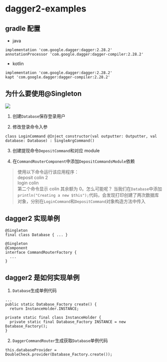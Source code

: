 # dagger2-examples

## gradle 配置

- java

```
implementation 'com.google.dagger:dagger:2.28.2'
annotationProcessor 'com.google.dagger:dagger-compiler:2.28.2'
```

- kotlin

```
implementation 'com.google.dagger:dagger:2.28.2'
kapt 'com.google.dagger:dagger-compiler:2.28.2'
```

## 为什么要使用@Singleton

<img src="http://yuml.me/diagram/scruffy/class/[CommandRouter]uses -.->[HelloWorldCommand],[CommandRouter]uses -.->[LoginCommand],
[CommandRouter]uses -.->[DepositCommand],
[Command]^-.-[HelloWorldCommand],
[Command]^-.-[LoginCommand],
[Command]^-.-[DepositCommand],
[Outputter]^-.-[SystemOutputter],
[HelloWorldCommand]uses -.->[SystemOutputter],
[LoginCommand]uses -.->[SystemOutputter],
[DepositCommand]uses -.->[SystemOutputter],
[LoginCommand]uses -.->[Database],
[DepositCommand]uses -.->[Database]" >

1. 创建`Database`保存登录用户

2. 修改登录命令入参

```
class LoginCommand @Inject constructor(val outputter: Outputter, val database: Database) : SingleArgCommand()
```

3. 创建提现命令`DepositCommand`和对应 module

4. 在`CommandRouterComponent`中添加`DepositCommandsModule`依赖

> 使用以下命令运行该应用程序：<br/>
> deposit colin 2 <br/>
> login colin <br/>
> 第二个命令显示 colin 其余额为 0。怎么可能呢？
> 当我们在`Database`中添加`println("Creating a new $this");`代码，会发现打印创建了两次数据库对象，分别在`LoginCommand`和`DepositCommand`对象构造方法中传入

## dagger2 实现单例

```
@Singleton
final class Database { ... }

@Singleton
@Component
interface CommandRouterFactory {
  ...
}
```

## dagger2 是如何实现单例

1. `Database`生成单例代码

```
...
public static Database_Factory create() {
  return InstanceHolder.INSTANCE;

private static final class InstanceHolder {
  private static final Database_Factory INSTANCE = new Database_Factory();
}
```

2. `DaggerCommandRouter`生成获取`Database`单例代码

```
this.databaseProvider = DoubleCheck.provider(Database_Factory.create());
```
